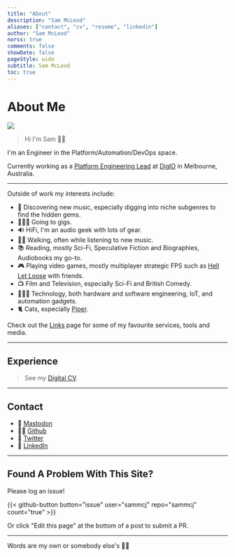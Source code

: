 ```yaml
---
title: "About"
description: "Sam McLeod"
aliases: ["contact", "cv", "resume", "linkedin"]
author: "Sam McLeod"
norss: true
comments: false
showDate: false
pageStyle: wide
subtitle: Sam McLeod
toc: true
---
```

<!-- markdownlint-disable MD025 -->

# About Me

![](/profilephoto/apple-touch-icon.png)

> Hi I'm Sam 👋🏻

I'm an Engineer in the Platform/Automation/DevOps space.

Currently working as a [Platform Engineering Lead](/cv/) at [DigIO](htttps://digio.com.au) in Melbourne, Australia.

---

Outside of work my interests include:

- 🎸 Discovering new music, especially digging into niche subgenres to find the hidden gems.
- 👨🏻‍🎤 Going to gigs.
- 🔊 HiFi, I'm an audio geek with lots of gear.
- 🚶‍♂️ Walking, often while listening to new music.
- 📚 Reading, mostly Sci-Fi, Speculative Fiction and Biographies, Audiobooks my go-to.
- 🎮 Playing video games, mostly multiplayer strategic FPS such as [Hell Let Loose](https://www.hellletloose.com/) with friends.
- 📺 Film and Television, especially Sci-Fi and British Comedy.
- 🧑🏼‍💻 Technology, both hardware and software engineering, IoT, and automation gadgets.
- 🐈 Cats, especially [Piper](piper.jpg).

Check out the [Links](/links/) page for some of my favourite services, tools and media.

---

## Experience

> See my [Digital CV](/cv/).

---

## Contact

- 🐘 [Mastodon](https://aus.social/@s_mcleod)
- 🧑‍💻 [Github](https://www.github.com/sammcj)
- 🦃 [Twitter](https://www.twitter.com/sammcj)
- 👔 [LinkedIn](https://www.linkedin.com/in/sammcj)

---

## Found A Problem With This Site?

Please log an issue!

{{< github-button button="issue"    user="sammcj" repo="sammcj" count="true" >}}

Or click "Edit this page" at the bottom of a post to submit a PR.

---

Words are my own or somebody else's 🖖🏼
